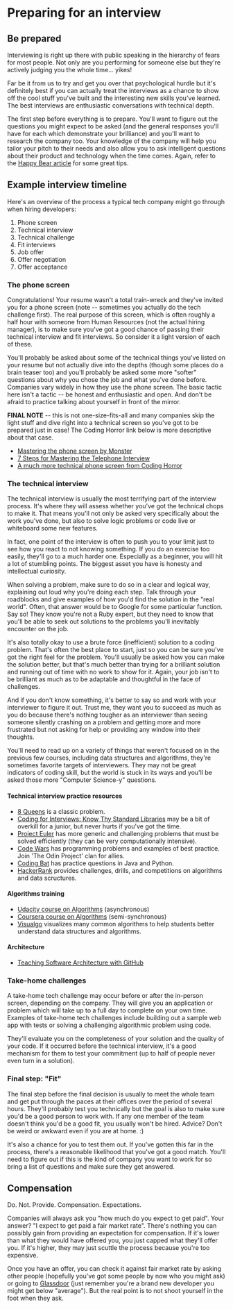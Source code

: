# Preparing for an interview

## Be prepared

Interviewing is right up there with public speaking in the hierarchy of fears for most people. Not only are you performing for someone else but they're actively judging you the whole time... yikes!

Far be it from us to try and get you over that psychological hurdle but it's definitely best if you can actually treat the interviews as a chance to show off the cool stuff you've built and the interesting new skills you've learned. The best interviews are enthusiastic conversations with technical depth.

The first step before everything is to prepare. You'll want to figure out the questions you might expect to be asked \(and the general responses you'll have for each which demonstrate your brilliance\) and you'll want to research the company too. Your knowledge of the company will help you tailor your pitch to their needs and also allow you to ask intelligent questions about their product and technology when the time comes. Again, refer to the [Happy Bear article](http://web.archive.org/web/20160925155912/http://www.happybearsoftware.com/how-to-get-a-programmer-job.html) for some great tips.

## Example interview timeline

Here's an overview of the process a typical tech company might go through when hiring developers:

1. Phone screen
2. Technical interview
3. Technical challenge
4. Fit interviews
5. Job offer
6. Offer negotiation
7. Offer acceptance

### The phone screen

Congratulations! Your resume wasn't a total train-wreck and they've invited you for a phone screen \(note -- sometimes you actually do the tech challenge first\). The real purpose of this screen, which is often roughly a half hour with someone from Human Resources \(not the actual hiring manager\), is to make sure you've got a good chance of passing their technical interview and fit interviews. So consider it a light version of each of these.

You'll probably be asked about some of the technical things you've listed on your resume but not actually dive into the depths \(though some places do a brain teaser too\) and you'll probably be asked some more "softer" questions about why you chose the job and what you've done before. Companies vary widely in how they use the phone screen. The basic tactic here isn't a tactic -- be honest and enthusiastic and open. And don't be afraid to practice talking about yourself in front of the mirror.

**FINAL NOTE** -- this is not one-size-fits-all and many companies skip the light stuff and dive right into a technical screen so you've got to be prepared just in case! The Coding Horror link below is more descriptive about that case.

* [Mastering the phone screen by Monster](http://career-advice.monster.com/job-interview/interview-preparation/mastering-the-phone-interview/article.aspx)
* [7 Steps for Mastering the Telephone Interview](http://dorigan.com/how-to-interview/mastering-telephone-interview/)
* [A much more technical phone screen from Coding Horror](http://www.codinghorror.com/blog/2008/01/getting-the-interview-phone-screen-right.html)

### The technical interview

The technical interview is usually the most terrifying part of the interview process. It's where they will assess whether you've got the technical chops to make it. That means you'll not only be asked very specifically about the work you've done, but also to solve logic problems or code live or whiteboard some new features.

In fact, one point of the interview is often to push you to your limit just to see how you react to not knowing something. If you do an exercise too easily, they'll go to a much harder one. Especially as a beginner, you will hit a lot of stumbling points. The biggest asset you have is honesty and intellectual curiosity.

When solving a problem, make sure to do so in a clear and logical way, explaining out loud why you're doing each step. Talk through your roadblocks and give examples of how you'd find the solution in the "real world". Often, that answer would be to Google for some particular function. Say so! They know you're not a Ruby expert, but they need to know that you'll be able to seek out solutions to the problems you'll inevitably encounter on the job.

It's also totally okay to use a brute force \(inefficient\) solution to a coding problem. That's often the best place to start, just so you can be sure you've got the right feel for the problem. You'll usually be asked how you can make the solution better, but that's much better than trying for a brilliant solution and running out of time with no work to show for it. Again, your job isn't to be brilliant as much as to be adaptable and thoughtful in the face of challenges.

And if you don't know something, it's better to say so and work with your interviewer to figure it out. Trust me, they want you to succeed as much as you do because there's nothing tougher as an interviewer than seeing someone silently crashing on a problem and getting more and more frustrated but not asking for help or providing any window into their thoughts.

You'll need to read up on a variety of things that weren't focused on in the previous few courses, including data structures and algorithms, they're sometimes favorite targets of interviewers. They may not be great indicators of coding skill, but the world is stuck in its ways and you'll be asked those more "Computer Science-y" questions.

#### Technical interview practice resources

* [8 Queens](http://jetheis.com/blog/2013/12/01/programming-interview-question-eight-queens/) is a classic problem.
* [Coding for Interviews: Know Thy Standard Libraries](http://blog.codingforinterviews.com/reading-code-standard-libraries/) may be a bit of overkill for a junior, but never hurts if you've got the time.
* [Project Euler](http://projecteuler.net/) has more generic and challenging problems that must be solved efficiently \(they can be very computationally intensive\).
* [Code Wars](https://www.codewars.com) has programming problems and examples of best practice. Join 'The Odin Project' clan for allies.
* [Coding Bat](http://codingbat.com/) has practice questions in Java and Python.
* [HackerRank](https://www.hackerrank.com/) provides challenges, drills, and competitions on algorithms and data scructures. 

#### Algorithms training

* [Udacity course on Algorithms](https://www.udacity.com/course/intro-to-algorithms--cs215) \(asynchronous\)
* [Coursera course on Algorithms](https://www.coursera.org/course/algo) \(semi-synchronous\)
* [Visualgo](https://visualgo.net/) visualizes many common algorithms to help students better understand data structures and algorithms.

#### Architecture

* [Teaching Software Architecture with GitHub](http://avandeursen.com/2013/12/30/teaching-software-architecture-with-github/)

### Take-home challenges

A take-home tech challenge may occur before or after the in-person screen, depending on the company. They will give you an application or problem which will take up to a full day to complete on your own time. Examples of take-home tech challenges include building out a sample web app with tests or solving a challenging algorithmic problem using code.

They'll evaluate you on the completeness of your solution and the quality of your code. If it occurred before the technical interview, it's a good mechanism for them to test your commitment \(up to half of people never even turn in a solution\).

### Final step: "Fit"

The final step before the final decision is usually to meet the whole team and get put through the paces at their offices over the period of several hours. They'll probably test you technically but the goal is also to make sure you'd be a good person to work with. If any one member of the team doesn't think you'd be a good fit, you usually won't be hired. Advice? Don't be weird or awkward even if you are at home. :\)

It's also a chance for you to test them out. If you've gotten this far in the process, there's a reasonable likelihood that you've got a good match. You'll need to figure out if this is the kind of company you want to work for so bring a list of questions and make sure they get answered.

## Compensation

Do. Not. Provide. Compensation. Expectations.

Companies will always ask you "how much do you expect to get paid". Your answer? "I expect to get paid a fair market rate". There's nothing you can possibly gain from providing an expectation for compensation. If it's lower than what they would have offered you, you just capped what they'll offer you. If it's higher, they may just scuttle the process because you're too expensive.

Once you have an offer, you can check it against fair market rate by asking other people \(hopefully you've got some people by now who you might ask\) or going to [Glassdoor](http://glassdoor.com) \(just remember you're a brand new developer you might get below "average"\). But the real point is to not shoot yourself in the foot when they ask.

